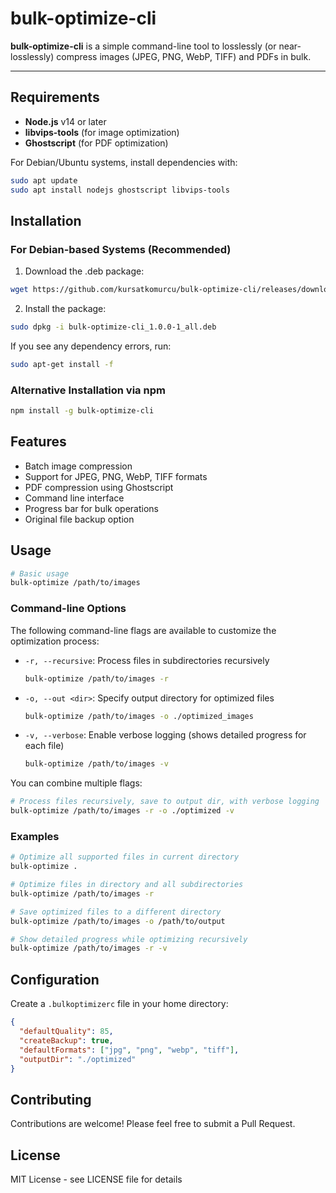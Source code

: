 # bulk-optimize-cli

**bulk-optimize-cli** is a simple command-line tool to losslessly (or near-losslessly) compress images (JPEG, PNG, WebP, TIFF) and PDFs in bulk.

---

## Requirements

- **Node.js** v14 or later
- **libvips-tools** (for image optimization)
- **Ghostscript** (for PDF optimization)

For Debian/Ubuntu systems, install dependencies with:
```bash
sudo apt update
sudo apt install nodejs ghostscript libvips-tools
```

## Installation

### For Debian-based Systems (Recommended)
1. Download the .deb package:
```bash
wget https://github.com/kursatkomurcu/bulk-optimize-cli/releases/download/v1.0.0/bulk-optimize-cli_1.0.0-1_all.deb
```

2. Install the package:
```bash
sudo dpkg -i bulk-optimize-cli_1.0.0-1_all.deb
```

If you see any dependency errors, run:
```bash
sudo apt-get install -f
```

### Alternative Installation via npm
```bash
npm install -g bulk-optimize-cli
```

## Features
- Batch image compression
- Support for JPEG, PNG, WebP, TIFF formats
- PDF compression using Ghostscript
- Command line interface
- Progress bar for bulk operations
- Original file backup option

## Usage
```bash
# Basic usage
bulk-optimize /path/to/images
```

### Command-line Options

The following command-line flags are available to customize the optimization process:

- `-r, --recursive`: Process files in subdirectories recursively
  ```bash
  bulk-optimize /path/to/images -r
  ```

- `-o, --out <dir>`: Specify output directory for optimized files
  ```bash
  bulk-optimize /path/to/images -o ./optimized_images
  ```

- `-v, --verbose`: Enable verbose logging (shows detailed progress for each file)
  ```bash
  bulk-optimize /path/to/images -v
  ```

You can combine multiple flags:
```bash
# Process files recursively, save to output dir, with verbose logging
bulk-optimize /path/to/images -r -o ./optimized -v
```

### Examples
```bash
# Optimize all supported files in current directory
bulk-optimize .

# Optimize files in directory and all subdirectories
bulk-optimize /path/to/images -r

# Save optimized files to a different directory
bulk-optimize /path/to/images -o /path/to/output

# Show detailed progress while optimizing recursively
bulk-optimize /path/to/images -r -v
```

## Configuration
Create a `.bulkoptimizerc` file in your home directory:
```json
{
  "defaultQuality": 85,
  "createBackup": true,
  "defaultFormats": ["jpg", "png", "webp", "tiff"],
  "outputDir": "./optimized"
}
```

## Contributing
Contributions are welcome! Please feel free to submit a Pull Request.

## License
MIT License - see LICENSE file for details